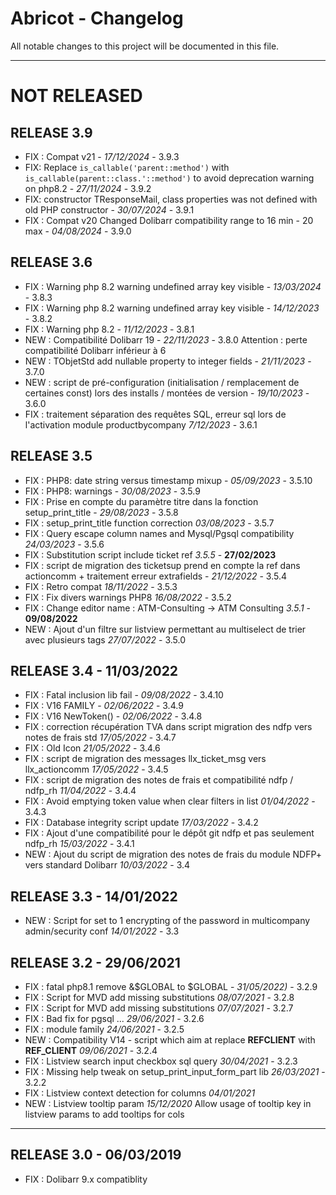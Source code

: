 # Abricot - Changelog
All notable changes to this project will be documented in this file.
___

# NOT RELEASED

## RELEASE 3.9

- FIX : Compat v21 - *17/12/2024* - 3.9.3
- FIX: Replace `is_callable('parent::method')` with `is_callable(parent::class.'::method')` to avoid deprecation warning on php8.2 - *27/11/2024* - 3.9.2
- FIX: constructor TResponseMail, class properties was not defined with old PHP constructor - *30/07/2024* - 3.9.1
- FIX : Compat v20
  Changed Dolibarr compatibility range to 16 min - 20 max - *04/08/2024* - 3.9.0

## RELEASE 3.6
- FIX : Warning php 8.2  warning undefined array key visible - *13/03/2024* - 3.8.3
- FIX : Warning php 8.2  warning undefined array key visible - *14/12/2023* - 3.8.2
- FIX : Warning php 8.2 - *11/12/2023* - 3.8.1
- NEW : Compatibilité Dolibarr 19 - *22/11/2023* - 3.8.0
  Attention : perte compatibilité Dolibarr inférieur à 6
- NEW : TObjetStd add nullable property to integer fields - *21/11/2023* - 3.7.0
- NEW : script de pré-configuration (initialisation / remplacement de certaines const) lors des installs / montées de version - *19/10/2023* - 3.6.0
- FIX : traitement séparation des requêtes SQL, erreur sql lors de l'activation module productbycompany *7/12/2023* - 3.6.1

## RELEASE 3.5

- FIX : PHP8: date string versus timestamp mixup - *05/09/2023* - 3.5.10
- FIX : PHP8: warnings - *30/08/2023* - 3.5.9
- FIX : Prise en compte du paramètre titre dans la fonction setup_print_title - *29/08/2023* - 3.5.8
- FIX : setup_print_title function correction *03/08/2023* - 3.5.7
- FIX : Query escape column names and Mysql/Pgsql compatibility *24/03/2023* - 3.5.6
- FIX : Substitution script include ticket ref *3.5.5* - **27/02/2023**
- FIX : script de migration des ticketsup prend en compte la ref dans actioncomm  + traitement erreur extrafields - *21/12/2022* - 3.5.4  
- FIX : Retro compat *18/11/2022* - 3.5.3
- FIX : Fix divers warnings PHP8 *16/08/2022* - 3.5.2
- FIX : Change editor name : ATM-Consulting -> ATM Consulting *3.5.1* - **09/08/2022**
- NEW : Ajout d'un filtre sur listview permettant au multiselect de trier avec plusieurs tags *27/07/2022* - 3.5.0


## RELEASE 3.4 - 11/03/2022

- FIX : Fatal inclusion lib fail - *09/08/2022* - 3.4.10
- FIX : V16 FAMILY  - *02/06/2022* - 3.4.9
- FIX : V16 NewToken() - *02/06/2022* - 3.4.8
- FIX : correction récupération TVA dans script migration des ndfp vers notes de frais std *17/05/2022* - 3.4.7
- FIX : Old Icon *21/05/2022* - 3.4.6
- FIX : script de migration des messages llx_ticket_msg vers llx_actioncomm *17/05/2022* - 3.4.5
- FIX : script de migration des notes de frais et compatibilité ndfp / ndfp_rh  *11/04/2022* - 3.4.4
- FIX : Avoid emptying token value when clear filters in list *01/04/2022* - 3.4.3
- FIX : Database integrity script update  *17/03/2022* - 3.4.2
- FIX : Ajout d'une compatibilité pour le dépôt git ndfp et pas seulement ndfp_rh  *15/03/2022* - 3.4.1
- NEW : Ajout du script de migration des notes de frais du module NDFP+ vers standard Dolibarr  *10/03/2022* - 3.4

## RELEASE 3.3 - 14/01/2022

- NEW : Script for set to 1 encrypting of the password in multicompany admin/security conf  *14/01/2022* - 3.3

## RELEASE 3.2 - 29/06/2021

- FIX : fatal php8.1 remove &$GLOBAL to $GLOBAL - *31/05/2022)* - 3.2.9  
- FIX : Script for MVD add missing substitutions  *08/07/2021* - 3.2.8
- FIX : Script for MVD add missing substitutions  *07/07/2021* - 3.2.7
- FIX : Bad fix for pgsql ... *29/06/2021* - 3.2.6
- FIX : module family *24/06/2021* - 3.2.5
- NEW : Compatibility V14 - script which aim at replace __REFCLIENT__ with __REF_CLIENT__ *09/06/2021* - 3.2.4
- FIX : Listview search input checkbox sql query *30/04/2021* - 3.2.3
- FIX : Missing help tweak on setup_print_input_form_part lib *26/03/2021* - 3.2.2
- FIX : Listview context detection for columns *04/01/2021*
- NEW : Listview tooltip param  *15/12/2020*
  Allow usage of tooltip key in listview params to add tooltips for cols

___
## RELEASE 3.0 - 06/03/2019

- FIX : Dolibarr 9.x compatiblity
